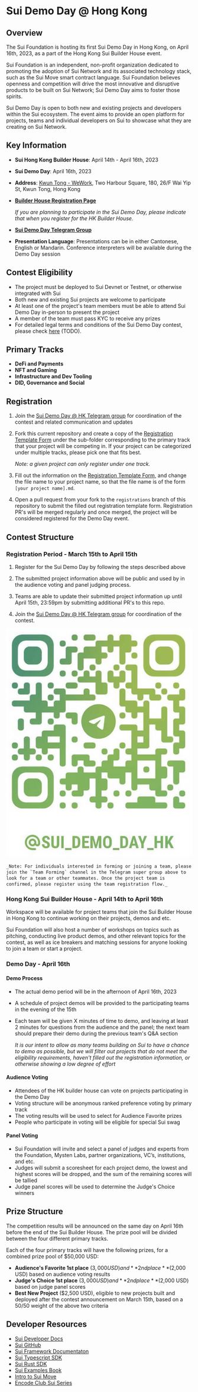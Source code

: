 # Sui Demo Day @ Hong Kong

## Overview

The Sui Foundation is hosting its first Sui Demo Day in Hong Kong, on April 16th, 2023, as a part of the Hong Kong Sui Builder House event.  

Sui Foundation is an independent, non-profit organization dedicated to promoting the adoption of Sui Network and its associated technology stack, such as the Sui Move smart contract language. Sui Foundation believes openness and competition will drive the most innovative and disruptive products to be built on Sui Network; Sui Demo Day aims to foster those spirits.  

Sui Demo Day is open to both new and existing projects and developers within the Sui ecosystem. The event aims to provide an open platform for projects, teams and individual developers on Sui to showcase what they are creating on Sui Network.

## Key Information

- **Sui Hong Kong Builder House**: April 14th - April 16th, 2023
- **Sui Demo Day**: April 16th, 2023
- **Address**: [Kwun Tong - WeWork](https://goo.gl/maps/v66vREsXA1ucDqUq9), Two Harbour Square, 180, 26/F Wai Yip St, Kwun Tong, Hong Kong
- **[Builder House Registration Page](https://lu.ma/sui.hongkong)**

    _If you are planning to participate in the Sui Demo Day, please indicate that when you register for the HK Builder House._

- [**Sui Demo Day Telegram Group**](https://t.me/sui_demo_day_hk)
- **Presentation Language**: Presentations can be in either Cantonese, English or Mandarin. Conference interpreters will be available during the Demo Day session

## Contest Eligibility

- The project must be deployed to Sui Devnet or Testnet, or otherwise integrated with Sui
- Both new and existing Sui projects are welcome to participate
- At least one of the project's team members must be able to attend Sui Demo Day in-person to present the project
- A member of the team must pass KYC to receive any prizes
- For detailed legal terms and conditions of the Sui Demo Day contest, please check [here](placeholder) (TODO).

## Primary Tracks

- **DeFi and Payments**
- **NFT and Gaming**
- **Infrastructure and Dev Tooling**
- **DID, Governance and Social**

## Registration 

1. Join the [Sui Demo Day @ HK Telegram group](https://t.me/sui_demo_day_hk) for coordination of the contest and related communication and updates

2. Fork this current repository and create a copy of the [Registration Template Form](./REGISTRATION_TEMPLATE.md) under the sub-folder corresponding to the primary track that your project will be competing in. If your project can be categorized under multiple tracks, please pick one that fits best. 

    _Note: a given project can only register under one track._

3. Fill out the information on the [Registration Template Form](./REGISTRATION_TEMPLATE.md), and change the file name to your project name, so that the file name is of the form `[your project name].md`. 

4. Open a pull request from your fork to the `registrations` branch of this repository to submit the filled out registration template form. Registration PR's will be merged regularly and once merged, the project will be considered registered for the Demo Day event. 

## Contest Structure

### Registration Period - March 15th to April 15th

1. Register for the Sui Demo Day by following the steps described above

2. The submitted project information above will be public and used by in the audience voting and panel judging process.

4. Teams are able to update their submitted project information up until April 15th, 23:59pm by submitting additional PR's to this repo.

5. Join the [Sui Demo Day @ HK Telegram group](https://t.me/sui_demo_day_hk) for coordination of the contest.

![qrcode](./assets/demoqrcode.png)

    _Note: For individuals interested in forming or joining a team, please join the `Team Forming` channel in the Telegram super group above to look for a team or other teammates. Once the project team is confirmed, please register using the team registration flow._

### Hong Kong Sui Builder House - April 14th to April 16th

Workspace will be available for project teams that join the Sui Builder House in Hong Kong to continue working on their projects, demos and etc. 

Sui Foundation will also host a number of workshops on topics such as pitching, conducting live product demos, and other relevant topics for the contest, as well as ice breakers and matching sessions for anyone looking to join a team or start a project. 

### Demo Day - April 16th

#### Demo Process

- The actual demo period will be in the afternoon of April 16th, 2023
- A schedule of project demos will be provided to the participating teams in the evening of the 15th
- Each team will be given X minutes of time to demo, and leaving at least 2 minutes for questions from the audience and the panel; the next team should prepare their demo during the previous team's Q&A section

    *It is our intent to allow as many teams building on Sui to have a chance to demo as possible, but we will filter out projects that do not meet the eligibility requirements, haven't filled out the registration information, or otherwise showing a low degree of effort*

#### Audience Voting

- Attendees of the HK builder house can vote on projects participating in the Demo Day
- Voting structure will be anonymous ranked preference voting by primary track
- The voting results will be used to select for Audience Favorite prizes
- People who participate in voting will be eligible for special Sui swag

#### Panel Voting

- Sui Foundation will invite and select a panel of judges and experts from the Foundation, Mysten Labs, partner organizations, VC’s, institutions, and etc.
- Judges will submit a scoresheet for each project demo, the lowest and highest scores will be dropped, and the sum of the remaining scores will be tallied
- Judge panel scores will be used to determine the Judge's Choice winners

## Prize Structure

The competition results will be announced on the same day on April 16th before the end of the Sui Builder House. The prize pool will be divided between the four different primary tracks. 

Each of the four primary tracks will have the following prizes, for a combined prize pool of $50,000 USD: 

- **Audience's Favorite 1st place** ($3,000 USD) and **2nd place** ($2,000 USD) based on audience voting results
- **Judge's Choice 1st place** ($3,000 USD) and **2nd place** ($2,000 USD) based on judge panel scores
- **Best New Project** ($2,500 USD), eligible to new projects built and deployed after the contest announcement on March 15th, based on a 50/50 weight of the above two criteria

## Developer Resources

- [Sui Developer Docs](https://docs.sui.io/)
- [Sui GitHub](https://github.com/MystenLabs/sui)
- [Sui Framework Documentaton](https://github.com/MystenLabs/sui/tree/main/crates/sui-framework/docs)
- [Sui Typescript SDK](https://github.com/MystenLabs/sui/tree/main/sdk/typescript)
- [Sui Rust SDK](https://github.com/MystenLabs/sui/tree/main/crates/sui-sdk)
- [Sui Examples Book](https://examples.sui.io/)
- [Intro to Sui Move](https://github.com/sui-foundation/sui-move-intro-course)
- [Encode Club Sui Series](https://www.encode.club/sui-educate)